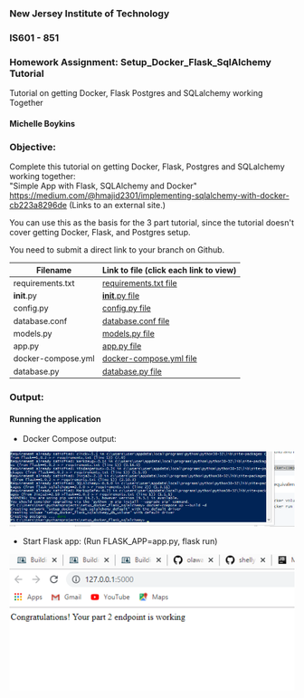 ### New Jersey Institute of Technology
### IS601 - 851
### Homework Assignment: Setup_Docker_Flask_SqlAlchemy Tutorial
Tutorial on getting Docker, Flask Postgres and SQLalchemy working Together
#### Michelle Boykins


### Objective:

Complete this tutorial on getting Docker, Flask, Postgres and SQLalchemy working together:  
"Simple App with Flask, SQLAlchemy and Docker"  
https://medium.com/@hmajid2301/implementing-sqlalchemy-with-docker-cb223a8296de (Links to an external site.)

You can use this as the basis for the 3 part tutorial, since the tutorial doesn't cover getting Docker, Flask, and Postgres setup.

You need to submit a direct link to your branch on Github.


|Filename|Link to file (click each link to view)|
|-----|-------|
|requirements.txt|[requirements.txt file](https://github.com/shellynj/Setup_Docker_Flask_SqlAlchemy/blob/master/requirements.txt)|
|__init__.py|[__init__.py file](https://github.com/shellynj/Setup_Docker_Flask_SqlAlchemy/blob/master/src/__init__.py)|
|config.py|[config.py file](https://github.com/shellynj/Setup_Docker_Flask_SqlAlchemy/blob/master/src/config.py)|
|database.conf|[database.conf file](https://github.com/shellynj/Setup_Docker_Flask_SqlAlchemy/blob/master/database.conf)|
|models.py|[models.py file](https://github.com/shellynj/Setup_Docker_Flask_SqlAlchemy/blob/master/src/models.py)|
|app.py|[app.py file](https://github.com/shellynj/Setup_Docker_Flask_SqlAlchemy/blob/master/src/app.py)|
|docker-compose.yml|[docker-compose.yml file](https://github.com/shellynj/Setup_Docker_Flask_SqlAlchemy/blob/master/docker-compose.yml)|
|database.py|[database.py file](https://github.com/shellynj/Setup_Docker_Flask_SqlAlchemy/blob/master/src/database.py)|

### Output:
#### Running the application  
* Docker Compose output:  

![](https://github.com/shellynj/Setup_Docker_Flask_SqlAlchemy/blob/master/src/images/docker_compose_up_build.png)


* Start Flask app: (Run FLASK_APP=app.py, flask run)  

![](https://github.com/shellynj/Setup_Docker_Flask_SqlAlchemy/blob/master/src/images/successful_part_2__sample_endpoint_working.png)









